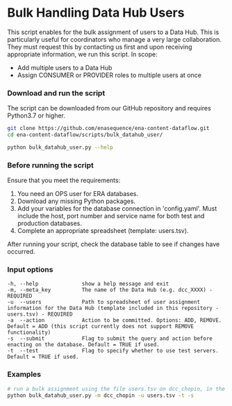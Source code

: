 # Bulk Handling Data Hub Users
This script enables for the bulk assignment of users to a Data Hub. This is particularly useful for coordinators who manage a very large collaboration. They must request this by contacting us first and upon receiving appropriate information, we run this script. In scope:
- Add multiple users to a Data Hub
- Assign CONSUMER or PROVIDER roles to multiple users at once

### Download and run the script
The script can be downloaded from our GitHub repository and requires Python3.7 or higher.
```bash
git clone https://github.com/enasequence/ena-content-dataflow.git
cd ena-content-dataflow/scripts/bulk_datahub_user/

python bulk_datahub_user.py --help
```

### Before running the script

Ensure that you meet the requirements:
1) You need an OPS user for ERA databases.
2) Download any missing Python packages.
3) Add your variables for the database connection in 'config.yaml'. Must include the host, port number and service name for both test and production databases. 
4) Complete an appropriate spreadsheet (template: users.tsv).

After running your script, check the database table to see if changes have occurred.

### Input options
```
-h, --help              show a help message and exit
-m, --meta_key          The name of the Data Hub (e.g. dcc_XXXX) - REQUIRED
-u  --users             Path to spreadsheet of user assignment information for the Data Hub (template included in this repository - users.tsv) - REQUIRED
-a  --action            Action to be committed. Options: ADD, REMOVE. Default = ADD (this script currently does not support REMOVE functionality)
-s  --submit            Flag to submit the query and action before enacting on the database. Default = TRUE if used.
-t  --test              Flag to specify whether to use test servers. Default = TRUE if used.
```

### Examples
```bash
# run a bulk assignment using the file users.tsv on dcc_chopin, in the test database and enact the change
python bulk_datahub_user.py -m dcc_chopin -u users.tsv -t -s
```
